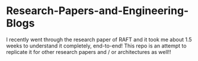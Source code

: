 # Research-Papers-and-Engineering-Blogs
I recently went through the research paper of RAFT and it took me about 1.5 weeks to understand it completely, end-to-end! This repo is an attempt to replicate it for other research papers and / or architectures as well!!
